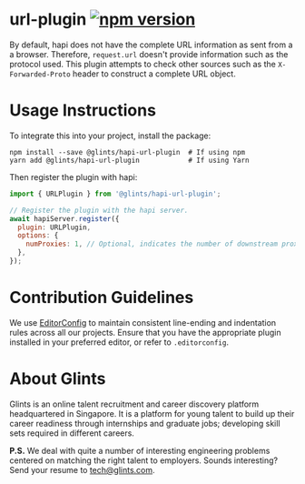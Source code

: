 # url-plugin [![npm version](https://badge.fury.io/js/%40glints%2Fhapi-url-plugin.svg)](https://badge.fury.io/js/%40glints%2Fhapi-url-plugin)

By default, hapi does not have the complete URL information as sent from a
a browser. Therefore, `request.url` doesn't provide information such as the
protocol used. This plugin attempts to check other sources such as the
`X-Forwarded-Proto` header to construct a complete URL object.

# Usage Instructions

To integrate this into your project, install the package:

```
npm install --save @glints/hapi-url-plugin  # If using npm
yarn add @glints/hapi-url-plugin            # If using Yarn
```

Then register the plugin with hapi:

```js
import { URLPlugin } from '@glints/hapi-url-plugin';

// Register the plugin with the hapi server.
await hapiServer.register({
  plugin: URLPlugin,
  options: {
    numProxies: 1, // Optional, indicates the number of downstream proxies.
  },
});
```

# Contribution Guidelines

We use [EditorConfig](https://editorconfig.org) to maintain consistent line-ending and indentation rules across all our projects. Ensure that you have the appropriate plugin installed in your preferred editor, or refer to `.editorconfig`.

# About Glints

Glints is an online talent recruitment and career discovery platform headquartered in Singapore. It is a platform for young talent to build up their career readiness through internships and graduate jobs; developing skill sets required in different careers.

**P.S.** We deal with quite a number of interesting engineering problems centered on matching the right talent to employers. Sounds interesting? Send your resume to tech@glints.com.
